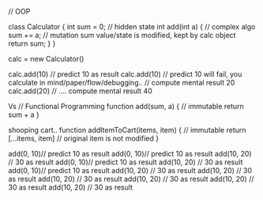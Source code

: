 
// OOP

class Calculator {
    int sum = 0; // hidden state
    int add(int a) {
        // complex algo
        sum += a; // mutation sum value/state is modified, kept by calc object
        return sum;
    }
}

calc = new Calculator()

calc.add(10) // predict 10 as result
calc.add(10) // predict 10 will fail, you calculate in mind/paper/flow/debugging.. 
             // compute mental result 20
calc.add(20) // .... compute  mental result 40

Vs 
// Functional Programming
function add(sum, a) {
    // immutable
    return sum + a
}

shooping cart..
function addItemToCart(items, item) {
    // immutable
    return [...items, item] // original item is not modified
}

add(0, 10)// predict 10 as result
add(0, 10)// predict 10 as result
add(10, 20) // 30 as result
add(0, 10)// predict 10 as result
add(10, 20) // 30 as result
add(0, 10)// predict 10 as result
add(10, 20) // 30 as result
add(10, 20) // 30 as result
add(10, 20) // 30 as result
add(10, 20) // 30 as result
add(10, 20) // 30 as result
add(10, 20) // 30 as result
